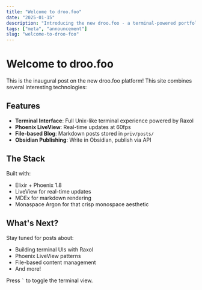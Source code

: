 ```yaml
---
title: "Welcome to droo.foo"
date: "2025-01-15"
description: "Introducing the new droo.foo - a terminal-powered portfolio with Obsidian publishing"
tags: ["meta", "announcement"]
slug: "welcome-to-droo-foo"
---
```


# Welcome to droo.foo

This is the inaugural post on the new droo.foo platform! This site combines several interesting technologies:

## Features

- **Terminal Interface**: Full Unix-like terminal experience powered by Raxol
- **Phoenix LiveView**: Real-time updates at 60fps
- **File-based Blog**: Markdown posts stored in `priv/posts/`
- **Obsidian Publishing**: Write in Obsidian, publish via API

## The Stack

Built with:
- Elixir + Phoenix 1.8
- LiveView for real-time updates
- MDEx for markdown rendering
- Monaspace Argon for that crisp monospace aesthetic

## What's Next?

Stay tuned for posts about:
- Building terminal UIs with Raxol
- Phoenix LiveView patterns
- File-based content management
- And more!

Press `` ` `` to toggle the terminal view.
